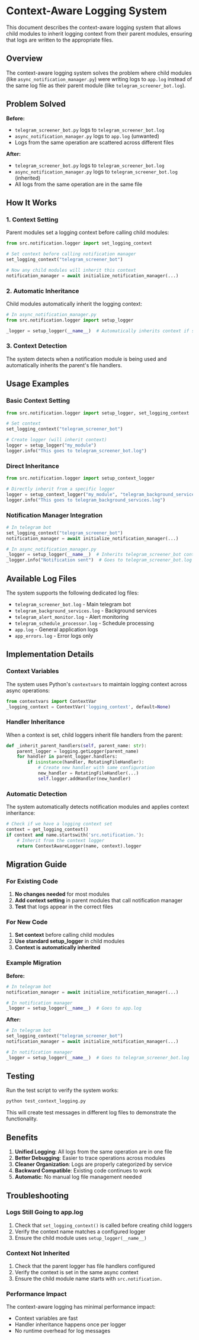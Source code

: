 # Context-Aware Logging System

This document describes the context-aware logging system that allows child modules to inherit logging context from their parent modules, ensuring that logs are written to the appropriate files.

## Overview

The context-aware logging system solves the problem where child modules (like `async_notification_manager.py`) were writing logs to `app.log` instead of the same log file as their parent module (like `telegram_screener_bot.log`).

## Problem Solved

**Before:**
- `telegram_screener_bot.py` logs to `telegram_screener_bot.log`
- `async_notification_manager.py` logs to `app.log` (unwanted)
- Logs from the same operation are scattered across different files

**After:**
- `telegram_screener_bot.py` logs to `telegram_screener_bot.log`
- `async_notification_manager.py` logs to `telegram_screener_bot.log` (inherited)
- All logs from the same operation are in the same file

## How It Works

### 1. Context Setting

Parent modules set a logging context before calling child modules:

```python
from src.notification.logger import set_logging_context

# Set context before calling notification manager
set_logging_context("telegram_screener_bot")

# Now any child modules will inherit this context
notification_manager = await initialize_notification_manager(...)
```

### 2. Automatic Inheritance

Child modules automatically inherit the logging context:

```python
# In async_notification_manager.py
from src.notification.logger import setup_logger

_logger = setup_logger(__name__)  # Automatically inherits context if set
```

### 3. Context Detection

The system detects when a notification module is being used and automatically inherits the parent's file handlers.

## Usage Examples

### Basic Context Setting

```python
from src.notification.logger import setup_logger, set_logging_context

# Set context
set_logging_context("telegram_screener_bot")

# Create logger (will inherit context)
logger = setup_logger("my_module")
logger.info("This goes to telegram_screener_bot.log")
```

### Direct Inheritance

```python
from src.notification.logger import setup_context_logger

# Directly inherit from a specific logger
logger = setup_context_logger("my_module", "telegram_background_services")
logger.info("This goes to telegram_background_services.log")
```

### Notification Manager Integration

```python
# In telegram bot
set_logging_context("telegram_screener_bot")
notification_manager = await initialize_notification_manager(...)

# In async_notification_manager.py
_logger = setup_logger(__name__)  # Inherits telegram_screener_bot context
_logger.info("Notification sent")  # Goes to telegram_screener_bot.log
```

## Available Log Files

The system supports the following dedicated log files:

- `telegram_screener_bot.log` - Main telegram bot
- `telegram_background_services.log` - Background services
- `telegram_alert_monitor.log` - Alert monitoring
- `telegram_schedule_processor.log` - Schedule processing
- `app.log` - General application logs
- `app_errors.log` - Error logs only

## Implementation Details

### Context Variables

The system uses Python's `contextvars` to maintain logging context across async operations:

```python
from contextvars import ContextVar
_logging_context = ContextVar('logging_context', default=None)
```

### Handler Inheritance

When a context is set, child loggers inherit file handlers from the parent:

```python
def _inherit_parent_handlers(self, parent_name: str):
    parent_logger = logging.getLogger(parent_name)
    for handler in parent_logger.handlers:
        if isinstance(handler, RotatingFileHandler):
            # Create new handler with same configuration
            new_handler = RotatingFileHandler(...)
            self.logger.addHandler(new_handler)
```

### Automatic Detection

The system automatically detects notification modules and applies context inheritance:

```python
# Check if we have a logging context set
context = get_logging_context()
if context and name.startswith('src.notification.'):
    # Inherit from the context logger
    return ContextAwareLogger(name, context).logger
```

## Migration Guide

### For Existing Code

1. **No changes needed** for most modules
2. **Add context setting** in parent modules that call notification manager
3. **Test** that logs appear in the correct files

### For New Code

1. **Set context** before calling child modules
2. **Use standard setup_logger** in child modules
3. **Context is automatically inherited**

### Example Migration

**Before:**
```python
# In telegram bot
notification_manager = await initialize_notification_manager(...)

# In notification manager
_logger = setup_logger(__name__)  # Goes to app.log
```

**After:**
```python
# In telegram bot
set_logging_context("telegram_screener_bot")
notification_manager = await initialize_notification_manager(...)

# In notification manager
_logger = setup_logger(__name__)  # Goes to telegram_screener_bot.log
```

## Testing

Run the test script to verify the system works:

```bash
python test_context_logging.py
```

This will create test messages in different log files to demonstrate the functionality.

## Benefits

1. **Unified Logging**: All logs from the same operation are in one file
2. **Better Debugging**: Easier to trace operations across modules
3. **Cleaner Organization**: Logs are properly categorized by service
4. **Backward Compatible**: Existing code continues to work
5. **Automatic**: No manual log file management needed

## Troubleshooting

### Logs Still Going to app.log

1. Check that `set_logging_context()` is called before creating child loggers
2. Verify the context name matches a configured logger
3. Ensure the child module uses `setup_logger(__name__)`

### Context Not Inherited

1. Check that the parent logger has file handlers configured
2. Verify the context is set in the same async context
3. Ensure the child module name starts with `src.notification.`

### Performance Impact

The context-aware logging has minimal performance impact:
- Context variables are fast
- Handler inheritance happens once per logger
- No runtime overhead for log messages
